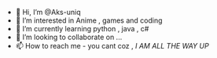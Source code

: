 - 👋 Hi, I’m @Aks-uniq
- 👀 I’m interested in Anime , games and coding
- 🌱 I’m currently learning python , java , c#
- 💞️ I’m looking to collaborate on ...
- 📫 How to reach me - you cant coz , *I AM ALL THE WAY UP*

<!---
Aks-uniq/Aks-uniq is a ✨ special ✨ repository because its `README.md` (this file) appears on your GitHub profile.
You can click the Preview link to take a look at your changes.
--->
